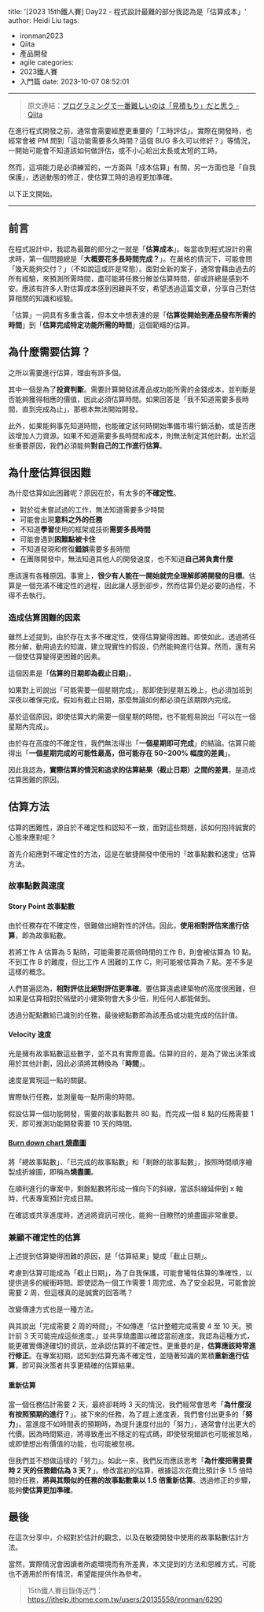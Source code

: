title: '[2023 15th鐵人賽] Day22 - 程式設計最難的部分我認為是「估算成本」'
author: Heidi Liu
tags:
  - ironman2023
  - Qiita
  - 產品開發
  - agile
categories:
  - 2023鐵人賽
  - 入門篇
date: 2023-10-07 08:52:01
---

> 原文連結：[プログラミングで一番難しいのは「見積もり」だと思う - Qiita](https://qiita.com/yuno_miyako/items/8678cd542fbb7050e40e)

在進行程式開發之前，通常會需要經歷更重要的「工時評估」。實際在開發時，也經常會被 PM 問到「這功能需要多久時間？這個 BUG 多久可以修好？」等情況，一開始可能會不知道該如何做評估，或不小心給出太長或太短的工時。

然而，這項能力是必須練習的，一方面與「成本估算」有關，另一方面也是「自我保護」，透過動態的修正，使估算工時的過程更加準確。

<!--more-->

以下正文開始。

---

## 前言

在程式設計中，我認為最難的部分之一就是「**估算成本**」。每當收到程式設計的需求時，第一個問題總是「**大概要花多長時間完成？**」。在嚴格的情況下，可能會問「幾天能夠交付？」（不如說這或許是常態）。面對全新的案子，通常會藉由過去的所有經驗，來預測所需時間，盡可能將任務分解並估算時間，卻或許總是感到不安。應該有許多人對估算成本感到困難與不安，希望透過這篇文章，分享自己對估算相關的知識和經驗。

「估算」一詞具有多重含義，但本文中想表達的是「**估算從開始到產品發布所需的時間**」到「**估算完成特定功能所需的時間**」這個範疇的估算。

## 為什麼需要估算？

之所以需要進行估算，理由有許多個。

其中一個是為了**投資判斷**。需要計算開發該產品或功能所需的金錢成本，並判斷是否能夠獲得相應的價值，因此必須估算時間。如果回答是「我不知道需要多長時間，直到完成為止」，那根本無法開始開發。

此外，如果能夠事先知道時間，也能確定該何時開始準備市場行銷活動，或是否應該增加人力資源。如果不知道需要多長時間和成本，則無法制定其他計劃。出於這些重要原因，我們必須能夠**對自己的工作進行估算**。

## 為什麼估算很困難

為什麼估算如此困難呢？原因在於，有太多的**不確定性**。

- 對於從未嘗試過的工作，無法知道需要多少時間
- 可能會出現**意料之外的任務**
- 不知道**學習**使用的框架或技術**需要多長時間**
- 可能會遇到**困難點被卡住**
- 不知道發現和修復**錯誤**需要多長時間
- 在團隊開發中，無法知道其他人的開發速度，也不知道**自己將負責什麼**

應該還有各種原因。事實上，**很少有人能在一開始就完全理解即將開發的目標**。估算是一個充滿不確定性的過程，因此讓人感到卻步，然而估算仍是必要的過程，不得不去執行。

### 造成估算困難的因素

雖然上述提到，由於存在太多不確定性，使得估算變得困難。即使如此，透過將任務分解，動用過去的知識，建立現實性的假設，仍然能夠進行估算。然而，還有另一個使估算變得更困難的因素。

這個因素是「**估算的日期即為截止日期**」。

如果對上司說出「可能需要一個星期完成」，那即使到星期五晚上，也必須加班到深夜以確保完成。假如有截止日期，那麼無論如何都必須在該期限內完成。

基於這個原因，即使估算大約需要一個星期的時間，也不能輕易說出「可以在一個星期內完成」。

由於存在高度的不確定性，我們無法得出「**一個星期即可完成**」的結論。估算只能得出「**一個星期完成的可能性最高，但可能存在 50~200% 幅度的差異**」。

因此我認為，**實際估算的情況和追求的估算結果（截止日期）之間的差異**，是造成估算困難的原因。

## 估算方法

估算的困難性，源自於不確定性和認知不一致，面對這些問題，該如何抱持誠實的心態來應對呢？

首先介紹應對不確定性的方法，這是在敏捷開發中使用的「故事點數和速度」估算方法。

### 故事點數與速度

#### Story Point 故事點數

由於任務存在不確定性，很難做出絕對性的評估。因此，**使用相對評估來進行估算**，即為故事點數。

若將工作 A 估算為 5 點時，可能需要花兩倍時間的工作 B，則會被估算為 10 點。不到工作 B 的難度，但比工作 A 困難的工作 C，則可能被估算為 7 點。差不多是這樣的概念。

人們普遍認為，**相對評估比絕對評估更準確**。要估算遠處建築物的高度很困難，但如果是估算相對於隔壁的小建築物會大多少倍，則任何人都能做到。

透過分配點數給已識別的任務，最後總點數即為該產品或功能完成的估計值。

#### Velocity 速度

光是擁有故事點數這些數字，並不具有實際意義。估算的目的，是為了做出決策或用於其他計劃，因此必須將其轉換為「**時間**」。

速度是實現這一點的關鍵。

實際執行任務，並測量每一點所需的時間。

假設估算一個功能開發，需要的故事點數共 80 點，而完成一個 8 點的任務需要 1 天，即可推測功能開發需要 10 天的時間。

#### [Burn down chart 燒盡圖](https://zh.wikipedia.org/zh-tw/%E7%87%83%E5%B0%BD%E5%9B%BE)

將「總故事點數」、「已完成的故事點數」和「剩餘的故事點數」，按照時間順序繪製成折線圖，即稱為**燒盡圖**。

在順利進行的專案中，剩餘點數將形成一條向下的斜線，當該斜線延伸到 x 軸時，代表專案預計完成日期。

在確認或共享進度時，透過將資訊可視化，能夠一目瞭然的燒盡圖非常重要。

### 兼顧不確定性的估算

上述提到估算變得困難的原因，是「估算結果」變成「截止日期」。

考慮到估算可能成為「截止日期」，為了自我保護，可能會犧牲估算的準確性，以提供過多的緩衝時間。即使認為一個工作需要 1 周完成，為了安全起見，可能會說需要 2 周，但這樣真的是誠實的回答嗎？

改變傳達方式也是一種方法。

與其說出「完成需要 2 周的時間」，不如傳達「估計整體完成需要 4 至 10 天。預計前 3 天可能完成這些進度。」並共享燒盡圖以確認當前進度。我認為這種方式，能更確實傳達確切的資訊，並承認估算的不確定性。更重要的是，**估算應該時常進行修正**。在專案初期，認知到估算充滿不確定性，並隨著知識的累積**重新進行估算**，即可與決策者共享更精確的估算結果。

#### 重新估算

當一個任務估計需要 2 天，最終卻耗時 3 天的情況，我們經常會思考「**為什麼沒有按照預期的進行？**」。接下來的任務，為了趕上進度表，我們會付出更多的「**努力**」。當進度不如時間表的預期時，為提升速度付出的「努力」，通常會付出更大的代價。因為時間緊迫，將導致產出不穩定的程式碼，即使發現錯誤也可能被忽略，或即使想出有價值的功能，也可能被忽視。

但我們並不想做這樣的「努力」。如此一來，我們反而應該思考「**為什麼把需要費時 2 天的任務錯估為 3 天？**」。修改當初的估算，根據這次花費比預計多 1.5 倍時間的任務，**將與其類似的任務的故事點數乘以 1.5 倍重新估算**。透過修正的步驟，能夠**使估算更加準確**。

## 最後

在這次分享中，介紹對於估計的觀念，以及在敏捷開發中使用的故事點數估計方法。

當然，實際情況會因讀者所處環境而有所差異，本文提到的方法和思維方式，可能也不適用於所有情況，希望能提供作為參考。

> 15th鐵人賽目錄傳送門：https://ithelp.ithome.com.tw/users/20135558/ironman/6290
